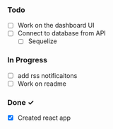 ### Todo

- [ ] Work on the dashboard UI  
- [ ] Connect to database from API  
  - [ ] Sequelize

### In Progress

- [ ] add rss notificaitons
- [ ] Work on readme

### Done ✓

- [x] Created react app  